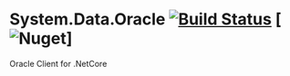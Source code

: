 # System.Data.Oracle [![Build Status](https://travis-ci.org/tonyrapozo/System.Data.OracleClient.png)](https://travis-ci.org/tonyrapozo/System.Data.OracleClient) [![Nuget](https://img.shields.io/nuget/dt/System.Data.OracleClient.svg)]
Oracle Client for .NetCore
